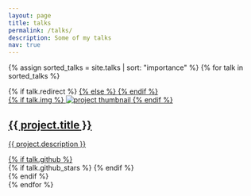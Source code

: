 ```yaml
---
layout: page
title: talks
permalink: /talks/
description: Some of my talks
nav: true
---
```


<div class="talks grid">

  {% assign sorted_talks = site.talks | sort: "importance" %}
  {% for talk in sorted_talks %}
  <div class="grid-item">
    {% if talk.redirect %}
    <a href="{{ talk.redirect }}" target="_blank">
    {% else %}
    <a href="{{ talk.url | relative_url }}">
    {% endif %}
      <div class="card hoverable">
        {% if talk.img %}
        <img src="{{ talk.img | relative_url }}" alt="project thumbnail">
        {% endif %}
        <div class="card-body">
          <h2 class="card-title text-lowercase">{{ project.title }}</h2>
          <p class="card-text">{{ project.description }}</p>
          <div class="row ml-1 mr-1 p-0">
            {% if talk.github %}
            <div class="github-icon">
              <div class="icon" data-toggle="tooltip" title="Code Repository">
                <a href="{{ project.github }}" target="_blank"><i class="fab fa-github gh-icon"></i></a>
              </div>
              {% if talk.github_stars %}
              <span class="stars" data-toggle="tooltip" title="GitHub Stars">
                <i class="fas fa-star"></i>
                <span id="{{ talk.github_stars }}-stars"></span>
              </span>
              {% endif %}
            </div>
            {% endif %}
          </div>
        </div>
      </div>
    </a>
  </div>
{% endfor %}

</div>

